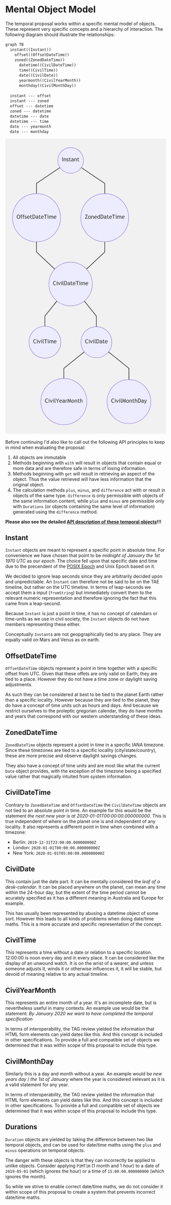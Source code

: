 # Mental Object Model

The temporal proposal works within a specific mental model of objects. These represent very specific concepts and a hierarchy of interaction. The following diagram should illustrate the relationships:

```mermaid
graph TB
  instant((Instant))
    offset((OffsetDateTime))
    zoned((ZonedDateTime))
      datetime((CivilDateTime))
      time((CivilTime))
      date((CivilDate))
      yearmonth((CivilYearMonth))
      monthday((CivilMonthDay))
      
  instant --- offset
  instant --- zoned
  offset --- datetime
  zoned --- datetime
  datetime --- date
  datetime --- time
  date --- yearmonth
  date --- monthday
```
![Mental Model Diagram](./objectrelation.png)

Before continuing I'd also like to call out the following API principles to keep in mind when evaluating the proposal:

1. All objects are immutable
2. Methods beginning with `with` will result in objects that contain equal or more data and are therefore safe in terms of losing information.
3. Methods beginning with `get` will result in retrieving an aspect of the object. Thus the value retrieved will have less information that the original object.
4. The calculation methods `plus`, `minus`, and `difference` act with or result in objects of the same type. `difference` is only permissible with objects of the same information content, while `plus` and `minus` are permissible only with `Durations` (or objects containing the same level of information) generated using the `difference` method.

**Please also see the detailed [API description of these temporal objects](objects.md)!!!**

## Instant

`Instant` objects are meant to represent a specific point in absolute time. For convenience we have chosen that point to be *midnight of January the 1st 1970 UTC* as our *epoch*. The choice fell upon that specific date and time due to the precendent of the [POSIX Epoch](http://pubs.opengroup.org/onlinepubs/9699919799/basedefs/V1_chap03.html#tag_03_150) and Unix Epoch based on it.

We decided to ignore  leap seconds since they are arbitrarily decided upon and unpredictable. An `Instant` can therefore not be said to be on the TAE timeline, but rather on the UTC timeline. In terms of leap-seconds we accept them a input (`fromString`) but immediately convert them to the relevant numeric representation and therefore ignoring the fact that this came from a leap-second.

Because `Instant` is just a point in time, it has no concept of calendars or time-units as we use in civil society, the `Instant` objects do not have members representing these either.

Conceptually `Instant`s are not geopgraphically tied to any place. They are equally valid on Mars and Venus as on earth.

## OffsetDateTime

`OffsetDateTime` objects represent a point in time together with a specific offset from UTC. Given that these offets are only valid on Earth, they are tied to a place. However they do not have a time zone or daylight saving adjustments.

As such they can be considered at best to be tied to the planet Earth rather than a specific locality. However because they are tied to the planet, they do have a concept of time units uch as hours and days. And because we restrict ourselves to the proleptic gregorian calendar, they do have months and years that correspond with our western understanding of these ideas.

## ZonedDateTime

`ZonedDateTime` objects represent a point in time in a specific IANA timezone. Since these timezones are tied to a specific locality (city/state/country), these are more precise and observe daylight savings changes.

They also have a concept of time units and are most like what the current `Date` object provides, with the exception of the timezone being a specified value rather that magically intuited from system information.

## CivilDateTime

Contrary to `ZonedDateTime` and `OffsetDateTime` the `CivilDateTime` objects are not tied to an absolute point in time. An example for this would be the statement *the next new year is at 2020-01-01T00:00:00.000000000*. This is true independent of where on the planet one is and independent of any locality. It also represents a different point in time when combined with a timezone:

 * Berlin: `2019-12-31T23:00:00.000000000Z`
 * London: `2020-01-01T00:00:00.000000000Z`
 * New York: `2020-01-01T05:00:00.000000000Z`

## CivilDate

This contain just the date part. It can be mentally considered the *leaf of a desk-calendar*. It can be placed anywhere on the planet, can mean any time within the 24-hour day, but the extent of the time period cannot be acurately specified as it has a different meaning in Australia and Europe for example.

This has usually been represented by abusing a datetime object of some sort. However this leads to all kinds of problems when doing date/time maths. This is a more accurate and specific representation of the concept.

## CivilTime

This represents a time without a date or relation to a specific location. 12:00:00 is noon every day and in every place. It can be considered like the display of an unwound watch. It is on the wrist of a wearer, and unless someone adjusts it, winds it or otherwise influences it, it will be stable, but devoid of meaning relative to any actual timeline.

## CivilYearMonth

This represents an entire month of a year. It's an incomplete date, but is nevertheless useful in many contexts. An example use would be the statement: *By January 2020 we want to have completed the temporal specification*

In terms of interoperability, the TAG review yielded the information that HTML form elements can yield dates like this. And this concept is included in other specifications. To provide a full and compatible set of objects we determined that it was within scope of this proposal to include this type.

## CivilMonthDay

Similarly this is a day and month without a year. An example would be *new years day* / *the 1st of January* where the year is considered irelevant as it is a valid statement for any year.

In terms of interoperability, the TAG review yielded the information that HTML form elements can yield dates like this. And this concept is included in other specifications. To provide a full and compatible set of objects we determined that it was within scope of this proposal to include this type.

## Durations

`Duration` objects are yielded by taking the difference between two like temporal objects, and can be used for date/time maths using the `plus` and `minus` operations on temporal objects.

The danger with these objects is that they can incorrectly be applied to unlike objects. Consider applying `P1MT1H` (1 month and 1 hour) to a date of `2019-05-01` (which ignores the hour) or a time of `15:00:00.000000000` (which ignores the month).

So while we strive to enable correct date/time maths, we do not consider it within scope of this proposal to create a system that prevents incorrect date/time maths.
